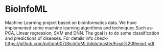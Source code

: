 # BioInfoML
Machine Learning project based on bioinformatics data. We have implemented some machine learning algorithms and techniques.Such as- PCA, Linear regression, SVM and DNN. 
The goal is to do some classification and predictions of diseases. For details info check- https://github.com/pritom007/BioInfoML/blob/master/Final%20Report.pdf
